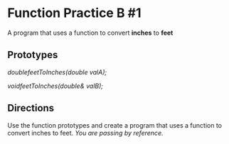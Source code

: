 # Function Practice B #1
A program that uses a function to convert **inches** to **feet**

## Prototypes 
_doublefeetToInches(double valA);_


_voidfeetToInches(double& valB);_

## Directions
Use the function prototypes and create a program that uses a function to convert inches to feet. _You are passing by reference._
